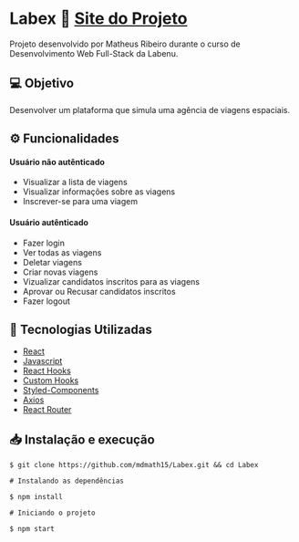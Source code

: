 # Labex 🚀 [Site do Projeto](http://alive-arch.surge.sh/)

Projeto desenvolvido por Matheus Ribeiro durante o curso de Desenvolvimento Web Full-Stack da Labenu.

## 💻 Objetivo

Desenvolver um plataforma que simula uma agência de viagens espaciais.

## ⚙️ Funcionalidades
#### Usuário não autênticado 
  - Visualizar a lista de viagens
  - Visualizar informações sobre as viagens
  - Inscrever-se para uma viagem

#### Usuário autênticado
  - Fazer login
  - Ver todas as viagens
  - Deletar viagens
  - Criar novas viagens
  - Vizualizar candidatos inscritos para as viagens
  - Aprovar ou Recusar candidatos inscritos
  - Fazer logout
  
## 🔨 Tecnologias Utilizadas
  - [React](https://pt-br.reactjs.org/)
  - [Javascript](https://www.javascript.com/)
  - [React Hooks](https://pt-br.reactjs.org/docs/hooks-intro.html)
  - [Custom Hooks](https://pt-br.reactjs.org/docs/hooks-custom.html)
  - [Styled-Components](https://styled-components.com/)
  - [Axios](https://axios-http.com/ptbr/docs/intro)
  - [React Router](https://reactrouter.com/)
 
## 📥 Instalação e execução
```
$ git clone https://github.com/mdmath15/Labex.git && cd Labex
``` 

```
# Instalando as dependências

$ npm install

# Iniciando o projeto

$ npm start
```

